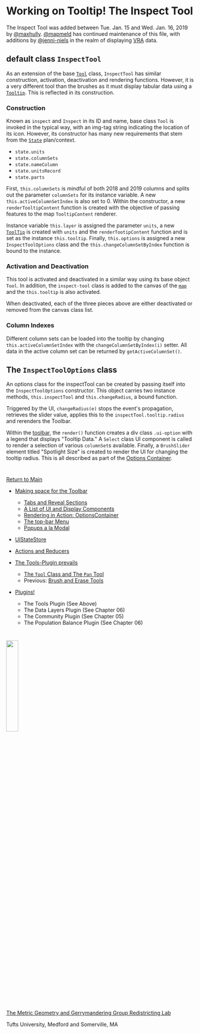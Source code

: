 # Working on Tooltip! The Inspect Tool

The Inspect Tool was added between Tue. Jan. 15 and Wed. Jan. 16, 2019
by [@maxhully]. [@mapmeld] has continued maintenance of this file, with
additions by [@jenni-niels] in the realm of displaying [VRA] data.

## default class `InspectTool`

As an extension of the base [`Tool`] class, `InspectTool` has similar
construction, activation, deactivation and rendering functions. However,
it is a very different tool than the brushes as it must display tabular
data using a [`Tooltip`]. This is reflected in its construction.

### Construction

Known as `inspect` and `Inspect` in its ID and name, base class `Tool`
is invoked in the typical way, with an img-tag string indicating the 
location of its icon. However, its constructor has many new requirements
that stem from the [`State`] plan/context.
- `state.units`
- `state.columnSets`
- `state.nameColumn`
- `state.unitsRecord`
- `state.parts`

First, `this.columnSets` is mindful of both 2018 and 2019 columns and
splits out the parameter `columnSets` for its instance variable. A new
`this.activeColumnSetIndex` is also set to 0. Within the constructor, 
a new `renderTooltipContent` function is created with the objective of
passing features to the map `TooltipContent` renderer.

Instance variable `this.layer` is assigned the parameter `units`, a
new [`ToolTip`] is created with `units` and the `renderTootipContent`
function and is set as the instance `this.tooltip`. Finally,
`this.options` is assigned a new `InspectToolOptions` class and the
`this.changeColumnSetByIndex` function is bound to the instance. 

### Activation and Deactivation 

This tool is activated and deactivated in a similar way using its base
object `Tool`. In addition, the `inspect-tool` class is added to the 
canvas of the [`map`] and the `this.tooltip` is also activated. 

When deactivated, each of the three pieces above are either deactivated
or removed from the canvas class list. 

### Column Indexes

Different column sets can be loaded into the tooltip by changing
`this.activeColumnSetIndex` with the `changeColumnSetByIndex(i)` setter.
All data in the active column set can be returned by
`getActiveColumnSet()`. 

## The `InspectToolOptions` class 

An options class for the inspectTool can be created by passing itself
into the `InspectToolOptions` constructor. This object carries two
instance methods, `this.inspectTool` and `this.changeRadius`, a bound
function.

Triggered by the UI, `changeRadius(e)` stops the event's propagation, 
retrieves the slider value, applies this to the
`inspectTool.tooltip.radius` and rerenders the Toolbar. 

Within the [toolbar], the `render()` function creates a div class
`.ui-option` with a legend that displays "Tooltip Data." A `Select`
class UI component  is called to render a selection of various
`columnSet`s available. Finally, a `BrushSlider` element titled
"Spotlight Size" is created to render the UI for changing the tooltip
radius. This is all described as part of the [Options Container].

# #

[Return to Main](../README.md)

- [Making space for the Toolbar](../03toolsplugins/toolbar.md)
  - [Tabs and Reveal Sections](../03toolsplugins/sections.md)
  - [A List of UI and Display Components](../03toolsplugins/uicomponents.md)
  - [Rendering in Action: OptionsContainer](../03toolsplugins/optionscontainer.md)
  - [The top-bar Menu](../03toolsplugins/topmenu.md)
  - [Popups a la Modal](../03toolsplugins/modal.md)

- [UIStateStore](../03toolsplugins/uistatestore.md)
- [Actions and Reducers](../03toolsplugins/actionsreducers.md)

- [The Tools-Plugin prevails](../03toolsplugins/toolsplugin.md)
  - [The `Tool` Class and The `Pan` Tool](../03toolsplugins/tool.md)
  - Previous: [Brush and Erase Tools](../03toolsplugins/brusherasetools.md)

- [Plugins!](../03toolsplugins/plugins.md)
  - The Tools Plugin (See Above)
  - The Data Layers Plugin (See Chapter 06)
  - The Community Plugin (See Chapter 05)
  - The Population Balance Plugin (See Chapter 06)

[@maxhully]: http://github.com/maxhully
[@mapmeld]: http://github.com/mapmeld
[@jenni-niels]: http://github.com/jenni-niels

[`State`]: ../01contextplan/state.md

[`map`]: ../02editormap/map.md

[`Tool`]: ../03toolsplugins/tool.md
[toolbar]: ../03toolsplugins/toolbar.md
[Options Container]: ../03toolsplugins/optionscontainer.md

[VRA]: ../../06charts/vra.md

[`Tooltip`]: ../04tooltip/tooltip.md

# #

<img src="../../assets/mggg.svg" width=25%>

[The Metric Geometry and Gerrymandering Group Redistricting Lab](http://mggg.org)

Tufts University, Medford and Somerville, MA
